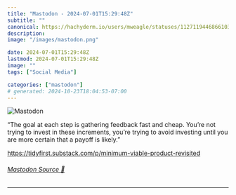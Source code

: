 ```yaml
---
title: "Mastodon - 2024-07-01T15:29:48Z"
subtitle: ""
canonical: https://hachyderm.io/users/mweagle/statuses/112711944686610311
description:
image: "/images/mastodon.png"

date: 2024-07-01T15:29:48Z
lastmod: 2024-07-01T15:29:48Z
image: ""
tags: ["Social Media"]

categories: ["mastodon"]
# generated: 2024-10-23T18:04:53-07:00
---
```

![Mastodon](/images/mastodon.png)

<p>“The goal at each step is gathering feedback fast and cheap. You’re not trying to invest in these increments, you’re trying to avoid investing until you are more certain that a payoff is likely.”</p><p><a href="https://tidyfirst.substack.com/p/minimum-viable-product-revisited" target="_blank" rel="nofollow noopener noreferrer" translate="no"><span class="invisible">https://</span><span class="ellipsis">tidyfirst.substack.com/p/minim</span><span class="invisible">um-viable-product-revisited</span></a></p>


###### [Mastodon Source 🐘](https://hachyderm.io/@mweagle/112711944686610311)

___
